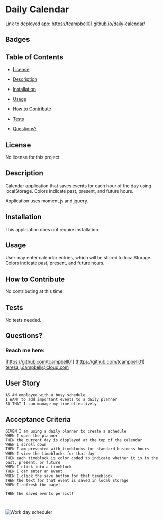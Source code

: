 

# Daily Calendar

Link to deployed app: https://tcampbell01.github.io/daily-calendar/

  ## Badges


  ## Table of Contents

  * [License](#license)

  * [Description](#description)

  * [Installation](#installation)

  * [Usage](#usage)

  * [How to Contribute](#how-to-contribute)

  * [Tests](#tests)

  * [Questions?](#questions)

  ## License
 No license for this project

  ## Description
 Calendar application that saves events for each hour of the day using localStorage. Colors indicate past, present, and future hours. 

Application uses moment.js and jquery. 


  ## Installation

  This application does not require installation.

  ## Usage

  User may enter calendar entries, which will be stored to localStorage. Colors indicate past, present, and future hours. 

  ## How to Contribute
  
 No contributing at this time. 

  ## Tests
 No tests needed.

  ## Questions?

  ### Reach me here: 
  [https://github.com/tcampbell01] (https://github.com/tcampbell01)  
  teresa.j.campbell@icloud.com

## User Story

```
AS AN employee with a busy schedule
I WANT to add important events to a daily planner
SO THAT I can manage my time effectively
```

## Acceptance Criteria

```
GIVEN I am using a daily planner to create a schedule
WHEN I open the planner
THEN the current day is displayed at the top of the calendar
WHEN I scroll down
THEN I am presented with timeblocks for standard business hours
WHEN I view the timeblocks for that day
THEN each timeblock is color coded to indicate whether it is in the past, present, or future
WHEN I click into a timeblock
THEN I can enter an event
WHEN I click the save button for that timeblock
THEN the text for that event is saved in local storage
WHEN I refresh the page!

THEN the saved events persist!



```

![Work day scheduler](https://user-images.githubusercontent.com/93332105/153028000-142a44be-84db-4b44-9095-665a04f04b7e.jpg)
